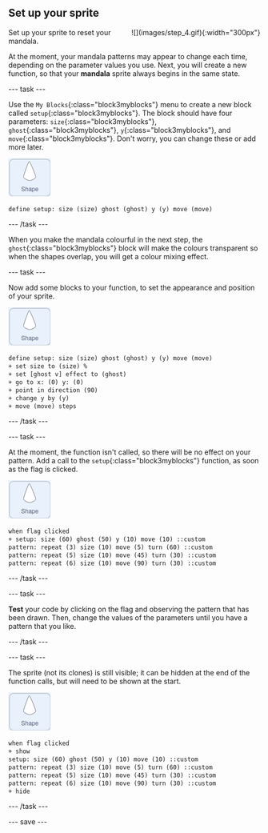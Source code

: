 ## Set up your sprite

<div style="display: flex; flex-wrap: wrap">
<div style="flex-basis: 200px; flex-grow: 1; margin-right: 15px;">
Set up your sprite to reset your mandala.
</div>
<div>
![](images/step_4.gif){:width="300px"}
</div>
</div>

At the moment, your mandala patterns may appear to change each time, depending on the parameter values you use. Next, you will create a new function, so that your **mandala** sprite always begins in the same state.

--- task ---

Use the `My Blocks`{:class="block3myblocks"} menu to create a new block called `setup`{:class="block3myblocks"}. The block should have four parameters: `size`{:class="block3myblocks"}, `ghost`{:class="block3myblocks"}, `y`{:class="block3myblocks"}, and `move`{:class="block3myblocks"}. Don't worry, you can change these or add more later.

![The shape sprite.](images/shape_sprite.png)
```blocks3
define setup: size (size) ghost (ghost) y (y) move (move)
```

--- /task ---

When you make the mandala colourful in the next step, the `ghost`{:class="block3myblocks"} block will make the colours transparent so when the shapes overlap, you will get a colour mixing effect.

--- task ---

Now add some blocks to your function, to set the appearance and position of your sprite.

![The shape sprite.](images/shape_sprite.png)
```blocks3
define setup: size (size) ghost (ghost) y (y) move (move)
+ set size to (size) %
+ set [ghost v] effect to (ghost)
+ go to x: (0) y: (0)
+ point in direction (90)
+ change y by (y)
+ move (move) steps
```

--- /task ---

--- task ---

At the moment, the function isn't called, so there will be no effect on your pattern. Add a call to the `setup`{:class="block3myblocks"} function, as soon as the flag is clicked.

![The shape sprite.](images/shape_sprite.png)
```blocks3
when flag clicked
+ setup: size (60) ghost (50) y (10) move (10) ::custom
pattern: repeat (3) size (10) move (5) turn (60) ::custom
pattern: repeat (5) size (10) move (45) turn (30) ::custom
pattern: repeat (6) size (10) move (90) turn (30) ::custom
```

--- /task ---

--- task ---

**Test** your code by clicking on the flag and observing the pattern that has been drawn. Then, change the values of the parameters until you have a pattern that you like.

--- /task ---

--- task ---

The sprite (not its clones) is still visible; it can be hidden at the end of the function calls, but will need to be shown at the start.

![The shape sprite.](images/shape_sprite.png)
```blocks3
when flag clicked
+ show
setup: size (60) ghost (50) y (10) move (10) ::custom
pattern: repeat (3) size (10) move (5) turn (60) ::custom
pattern: repeat (5) size (10) move (45) turn (30) ::custom
pattern: repeat (6) size (10) move (90) turn (30) ::custom
+ hide
```

--- /task ---

--- save ---
